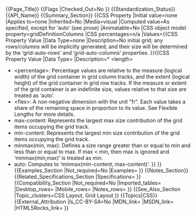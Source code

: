 {{Page_Title}}
{{Flags
|Checked_Out=No
}}
{{Standardization_Status}}
{{API_Name}}
{{Summary_Section}}
{{CSS Property
|Initial value=none
|Applies to=none
|Inherited=No
|Media=visual
|Computed value=As specified, except for ‘auto’ (see prose)
|Animatable=No
|CSS object model property=gridDefinitionColumns
|CSS percentages=n/a
|Values={{CSS Property Value
|Data Type=none
|Description=No initial grid; any rows/columns will be implicitly generated, and their size will be determined by the ‘grid-auto-rows’ and ‘grid-auto-columns’ properties.
}}{{CSS Property Value
|Data Type=<track-list>
|Description=* &lt;length&gt;
* &lt;percentage&gt;: Percentage values are relative to the measure (logical width) of the grid container in grid column tracks, and the extent (logical height) of the grid container in grid row tracks. If the measure or extent of the grid container is an indefinite size, <percentage> values relative to that size are treated as ‘auto’.
* &lt;flex&gt;: A non-negative dimension with the unit "fr". Each <flex> value takes a share of the remaining space in proportion to its value. See Flexible Lengths for more details.
* max-content: Represents the largest max size contribution of the grid items occupying the grid track.
* min-content: Represents the largest min size contribution of the grid items occupying the grid track.
* minmax(min, max): Defines a size range greater than or equal to min and less than or equal to max. If max < min, then max is ignored and ‘minmax(min,max)’ is treated as min.
* auto: Computes to ‘minmax(min-content, max-content)’.
}}
}}
{{Examples_Section
|Not_required=No
|Examples=
}}
{{Notes_Section}}
{{Related_Specifications_Section
|Specifications=
}}
{{Compatibility_Section
|Not_required=No
|Imported_tables=
|Desktop_rows=
|Mobile_rows=
|Notes_rows=
}}
{{See_Also_Section
|Topic_clusters=CSS Layout, Grid Layout
}}
{{Topics|CSS}}
{{External_Attribution
|Is_CC-BY-SA=No
|MDN_link=
|MSDN_link=
|HTML5Rocks_link=
}}
